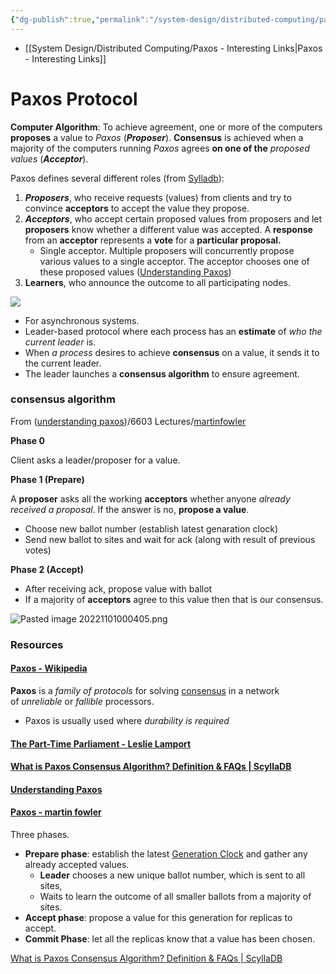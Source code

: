 ```yaml
---
{"dg-publish":true,"permalink":"/system-design/distributed-computing/paxos/","tags":["cse6603"]}
---
```




- [[System Design/Distributed Computing/Paxos - Interesting Links\|Paxos - Interesting Links]]

# Paxos Protocol

**Computer Algorithm**: To achieve agreement, one or more of the computers **proposes** a value to *Paxos*  (***Proposer***). **Consensus** is achieved when a majority of the computers running *Paxos* agrees **on one of the** *proposed values* (***Acceptor***).

Paxos defines several different roles (from [Sylladb](https://www.scylladb.com/glossary/paxos-consensus-algorithm/)):

1. ***Proposers***, who receive requests (values) from clients and try to convince **acceptors** to accept the value they propose.
2. ***Acceptors***, who accept certain proposed values from proposers and let **proposers** know whether a different value was accepted. A **response** from an **acceptor** represents a **vote** for a **particular proposal.**
	- Single acceptor.  Multiple proposers will concurrently propose various values to a single acceptor. The acceptor chooses one of these proposed values ([Understanding Paxos](https://people.cs.rutgers.edu/~pxk/417/notes/paxos.html))
3. **Learners**, who announce the outcome to all participating nodes.

![](https://www.scylladb.com/wp-content/uploads/paxos-diagram.png)

- For asynchronous systems.
- Leader-based protocol where each process has an **estimate** of _who the current leader_ is.
- When *a process* desires to achieve **consensus** on a value, it sends it to the current leader.
- The leader launches a **consensus algorithm** to ensure agreement.


### consensus algorithm 

From ([understanding paxos](https://www.cs.rutgers.edu/~pxk/417/notes/paxos.html))/6603 Lectures/[martinfowler](https://martinfowler.com/articles/patterns-of-distributed-systems/paxos.html)

**Phase 0**

Client asks a leader/proposer for a value.

**Phase 1 (Prepare)**

A **proposer** asks all the working **acceptors** whether anyone *already received a proposal*. If the answer is no, **propose a value**.

- Choose new ballot number (establish latest genaration clock)
- Send new ballot to sites and wait for ack (along with result of previous votes)

**Phase 2 (Accept)**

- After receiving ack, propose value with ballot
- If a majority of **acceptors** agree to this value then that is our consensus.

![Pasted image 20221101000405.png](/img/user/attachments/Pasted%20image%2020221101000405.png)

### Resources

#### [Paxos - Wikipedia](https://en.wikipedia.org/wiki/Paxos_(computer_science))

**Paxos** is a _family of protocols_ for solving [consensus](https://en.wikipedia.org/wiki/Consensus_(computer_science) "Consensus (computer science)") in a network of _unreliable_ or _fallible_ processors.

- Paxos is usually used where _durability is required_


#### [The Part-Time Parliament - Leslie Lamport](http://lamport.azurewebsites.net/pubs/lamport-paxos.pdf)

#### [What is Paxos Consensus Algorithm? Definition & FAQs | ScyllaDB](https://www.scylladb.com/glossary/paxos-consensus-algorithm/)

#### [Understanding Paxos](https://www.cs.rutgers.edu/~pxk/417/notes/paxos.html)

#### [Paxos - martin fowler](https://martinfowler.com/articles/patterns-of-distributed-systems/paxos.html)

Three phases. 
-   **Prepare phase**: establish the latest [Generation Clock](https://martinfowler.com/articles/patterns-of-distributed-systems/generation.html) and gather any already accepted values.
    - **Leader** chooses a new unique ballot number, which is sent to all sites, 
    - Waits to learn the outcome of all smaller ballots from a majority of sites.
-   **Accept phase**: propose a value for this generation for replicas to accept.
-   **Commit Phase**: let all the replicas know that a value has been chosen.

[What is Paxos Consensus Algorithm? Definition & FAQs | ScyllaDB](https://www.scylladb.com/glossary/paxos-consensus-algorithm/)



